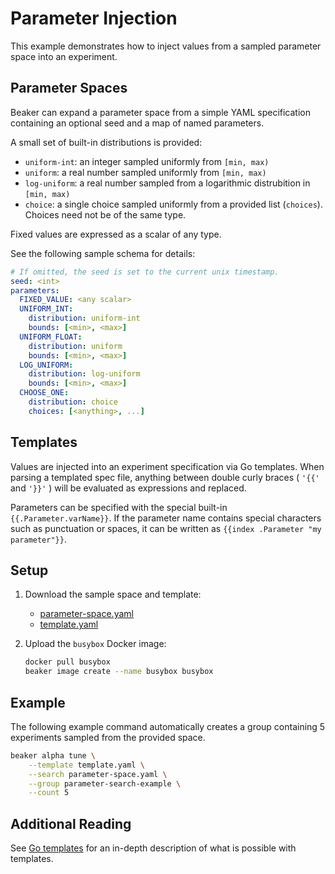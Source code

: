 # Parameter Injection

This example demonstrates how to inject values from a sampled parameter space
into an experiment.

## Parameter Spaces

Beaker can expand a parameter space from a simple YAML specification containing
an optional seed and a map of named parameters.

A small set of built-in distributions is provided:
- `uniform-int`: an integer sampled uniformly from `[min, max)`
- `uniform`: a real number sampled uniformly from `[min, max)`
- `log-uniform`: a real number sampled from a logarithmic distrubition in `[min, max)`
- `choice`: a single choice sampled uniformly from a provided list (`choices`).
   Choices need not be of the same type.

Fixed values are expressed as a scalar of any type.

See the following sample schema for details:
```yaml
# If omitted, the seed is set to the current unix timestamp.
seed: <int> 
parameters:
  FIXED_VALUE: <any scalar>
  UNIFORM_INT:
    distribution: uniform-int
    bounds: [<min>, <max>]
  UNIFORM_FLOAT:
    distribution: uniform
    bounds: [<min>, <max>]
  LOG_UNIFORM:
    distribution: log-uniform
    bounds: [<min>, <max>]
  CHOOSE_ONE:
    distribution: choice
    choices: [<anything>, ...]
```

## Templates

Values are injected into an experiment specification via Go templates. When
parsing a templated spec file, anything between double curly braces ( `'{{'` and
`'}}'` ) will be evaluated as expressions and replaced.

Parameters can be specified with the special built-in `{{.Parameter.varName}}`.
If the parameter name contains special characters such as punctuation or spaces,
it can be written as `{{index .Parameter "my parameter"}}`.

## Setup

1. Download the sample space and template:
   - [parameter-space.yaml](./parameter-space.yaml)
   - [template.yaml](./template.yaml)

1. Upload the `busybox` Docker image:
   ```bash
   docker pull busybox
   beaker image create --name busybox busybox
   ```

## Example

The following example command automatically creates a group containing 5
experiments sampled from the provided space.

```bash
beaker alpha tune \
    --template template.yaml \
    --search parameter-space.yaml \
    --group parameter-search-example \
    --count 5
```

## Additional Reading

See [Go templates](https://golang.org/pkg/text/template/) for an in-depth
description of what is possible with templates.
